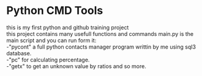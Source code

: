 # Python CMD Tools 
this is my first python and github training project  
this project contains many usefull functions and commands
main.py is the main script and you can run form it:  
-"pycont" a full python contacts manager program writtin by me using sql3 database.  
-"pc" for calculating percentage.  
-"getx" to get an unknown value by ratios and so more.
